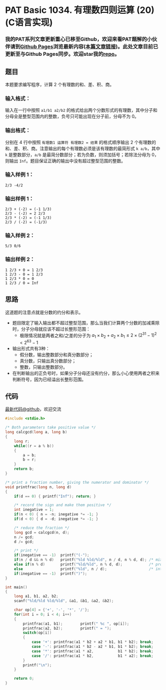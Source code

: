 # PAT Basic 1034. 有理数四则运算 (20) (C语言实现)

### 我的PAT系列文章更新重心已移至Github，欢迎来看PAT题解的小伙伴请到[Github Pages](https://oliverlew.github.io/PAT)浏览最新内容([本篇文章链接](https://oliverlew.github.io/PAT/Basic/1034.html))。此处文章目前已更新至与Github Pages同步。欢迎star我的[repo](https://github.com/OliverLew/PAT)。

## 题目

本题要求编写程序，计算 2 个有理数的和、差、积、商。

### 输入格式：

输入在一行中按照 `a1/b1 a2/b2` 的格式给出两个分数形式的有理数，其中分子和分母全是整型范围内的整数，负号只可能出现在分子前，分母不为 0。

### 输出格式：

分别在 4 行中按照 `有理数1 运算符 有理数2 = 结果` 的格式顺序输出 2 个有理数的和、差、积、商。注意输出的每个有理数必须是该有理数的最简形式
`k a/b`，其中 `k` 是整数部分，`a/b` 是最简分数部分；若为负数，则须加括号；若除法分母为 0，则输出
`Inf`。题目保证正确的输出中没有超过整型范围的整数。

### 输入样例 1：

    
    
    2/3 -4/2
    

### 输出样例 1：

    
    
    2/3 + (-2) = (-1 1/3)
    2/3 - (-2) = 2 2/3
    2/3 * (-2) = (-1 1/3)
    2/3 / (-2) = (-1/3)
    

### 输入样例 2：

    
    
    5/3 0/6
    

### 输出样例 2：

    
    
    1 2/3 + 0 = 1 2/3
    1 2/3 - 0 = 1 2/3
    1 2/3 * 0 = 0
    1 2/3 / 0 = Inf
    



## 思路


这道题的注意点就是分数的约分和表示。

- 题目限定了输入输出都不超过整型范围，那么当我们计算两个分数的加减乘除时，分子分母就应该不超过长整形范围：
  - 极限情况就是两者之和/之差的分子为 $a_1\times b_2+a_2\times b_1\le 2\times (2^{31}-1)^2\lt2^{63}-1$
- 输出形式共有3种：
  - 假分数，输出整数部分和真分数部分；
  - 真分数，只输出真分数部分；
  - 整数，只输出整数部分。
- 在判断输出的正负号时，如果分子分母还没有约分，那么小心使用两者之积来判断符号，因为已经溢出长整形范围。

## 代码

[最新代码@github](https://github.com/OliverLew/PAT/blob/master/PATBasic/1034.c)，欢迎交流
```c
#include <stdio.h>

/* Both parameters take positive value */
long calcgcd(long a, long b)
{
    long r;
    while((r = a % b))
    {
        a = b;
        b = r;
    }
    return b;
}

/* print a fraction number, giving the numerator and dominator */
void printfrac(long n, long d)
{
    if(d == 0) { printf("Inf"); return; }

    /* record the sign and make them positive */
    int inegative = 1;
    if(n < 0) { n = -n; inegative *= -1; }
    if(d < 0) { d = -d; inegative *= -1; }

    /* reduce the fraction */
    long gcd = calcgcd(n, d);
    n /= gcd;
    d /= gcd;

    /* print */
    if(inegative == -1)  printf("(-");
    if(n / d && n % d)   printf("%ld %ld/%ld", n / d, n % d, d); /* mixed fractions */
    else if(n % d)       printf("%ld/%ld", n % d, d);            /* proper fractions */
    else                 printf("%ld", n / d);                   /* integers */
    if(inegative == -1)  printf(")");
}

int main()
{
    long a1, b1, a2, b2;
    scanf("%ld/%ld %ld/%ld", &a1, &b1, &a2, &b2);

    char op[4] = {'+', '-', '*', '/'};
    for(int i = 0; i < 4; i++)
    {
        printfrac(a1, b1);        printf(" %c ", op[i]);
        printfrac(a2, b2);        printf(" = ");
        switch(op[i])
        {
            case '+': printfrac(a1 * b2 + a2 * b1, b1 * b2); break;
            case '-': printfrac(a1 * b2 - a2 * b1, b1 * b2); break;
            case '*': printfrac(a1 * a2,           b1 * b2); break;
            case '/': printfrac(a1 * b2,           b1 * a2); break;
        }
        printf("\n");
    }

    return 0;
}
```